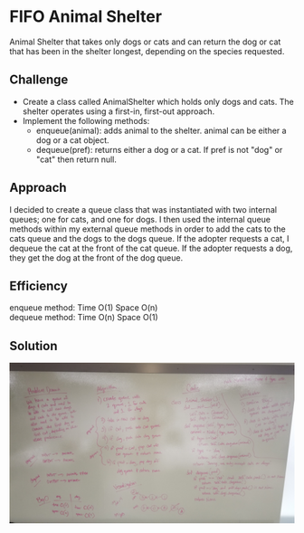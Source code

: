 # FIFO Animal Shelter
Animal Shelter that takes only dogs or cats and can return the dog or cat that has been in the shelter longest, depending on the species requested.

## Challenge
- Create a class called AnimalShelter which holds only dogs and cats. The shelter operates using a first-in, first-out approach.
- Implement the following methods:
    - enqueue(animal): adds animal to the shelter. animal can be either a dog or a cat object.
    - dequeue(pref): returns either a dog or a cat. If pref is not "dog" or "cat" then return null.

## Approach
I decided to create a queue class that was instantiated with two internal queues; one for cats, and one for dogs. I then used the internal queue methods within my external queue methods in order to add the cats to the cats queue and the dogs to the dogs queue. If the adopter requests a cat, I dequeue the cat at the front of the cat queue. If the adopter requests a dog, they get the dog at the front of the dog queue.

## Efficiency
enqueue method: Time O(1) Space O(n) </br>
dequeue method: Time O(n) Space O(1)

## Solution
![fifo_animal_shelter image](../assets/fifo_animal_shelter.jpg)